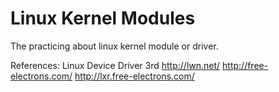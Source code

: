 # Linux Kernel Modules

The practicing about linux kernel module or driver.

References:
        Linux Device Driver 3rd
        http://lwn.net/
        http://free-electrons.com/
        http://lxr.free-electrons.com/
